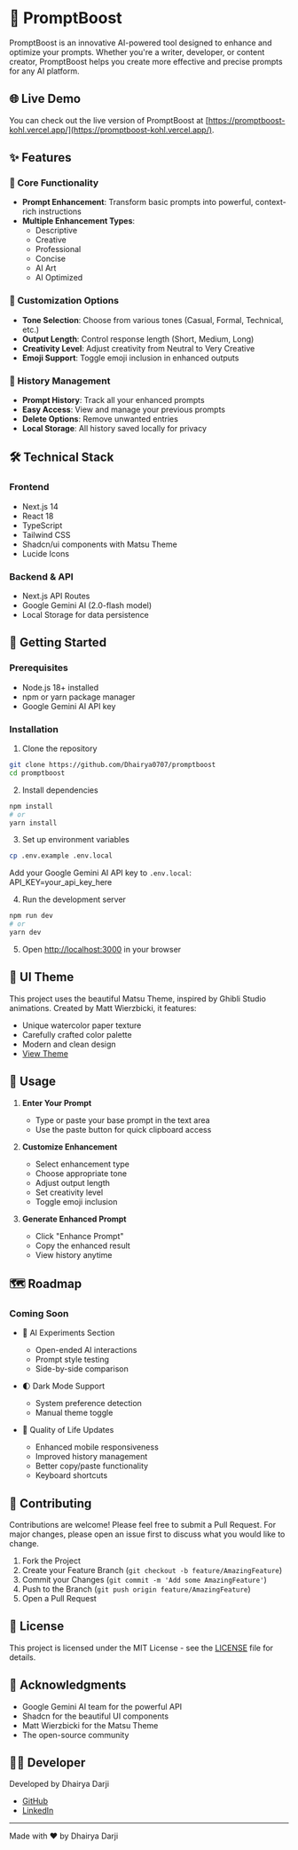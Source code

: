 # 🚀 PromptBoost

PromptBoost is an innovative AI-powered tool designed to enhance and optimize your prompts. Whether you're a writer, developer, or content creator, PromptBoost helps you create more effective and precise prompts for any AI platform.

## 🌐 Live Demo

You can check out the live version of PromptBoost at [https://promptboost-kohl.vercel.app/](https://promptboost-kohl.vercel.app/).

<!-- ![PromptBoost Banner](public/banner.png) -->

## ✨ Features

### 🎯 Core Functionality

- **Prompt Enhancement**: Transform basic prompts into powerful, context-rich instructions
- **Multiple Enhancement Types**:
  - Descriptive
  - Creative
  - Professional
  - Concise
  - AI Art
  - AI Optimized

### 🎨 Customization Options

- **Tone Selection**: Choose from various tones (Casual, Formal, Technical, etc.)
- **Output Length**: Control response length (Short, Medium, Long)
- **Creativity Level**: Adjust creativity from Neutral to Very Creative
- **Emoji Support**: Toggle emoji inclusion in enhanced outputs

### 📝 History Management

- **Prompt History**: Track all your enhanced prompts
- **Easy Access**: View and manage your previous prompts
- **Delete Options**: Remove unwanted entries
- **Local Storage**: All history saved locally for privacy

## 🛠️ Technical Stack

### Frontend

- Next.js 14
- React 18
- TypeScript
- Tailwind CSS
- Shadcn/ui components with Matsu Theme
- Lucide Icons

### Backend & API

- Next.js API Routes
- Google Gemini AI (2.0-flash model)
- Local Storage for data persistence

## 🚀 Getting Started

### Prerequisites

- Node.js 18+ installed
- npm or yarn package manager
- Google Gemini AI API key

### Installation

1. Clone the repository

```bash
git clone https://github.com/Dhairya0707/promptboost
cd promptboost
```

2. Install dependencies

```bash
npm install
# or
yarn install
```

3. Set up environment variables

```bash
cp .env.example .env.local
```

Add your Google Gemini AI API key to `.env.local`:
API_KEY=your_api_key_here

4. Run the development server

```bash
npm run dev
# or
yarn dev
```

5. Open [http://localhost:3000](http://localhost:3000) in your browser

## 🎨 UI Theme

This project uses the beautiful Matsu Theme, inspired by Ghibli Studio animations. Created by Matt Wierzbicki, it features:

- Unique watercolor paper texture
- Carefully crafted color palette
- Modern and clean design
- [View Theme](https://matsu-theme.vercel.app/)

## 📱 Usage

1. **Enter Your Prompt**

   - Type or paste your base prompt in the text area
   - Use the paste button for quick clipboard access

2. **Customize Enhancement**

   - Select enhancement type
   - Choose appropriate tone
   - Adjust output length
   - Set creativity level
   - Toggle emoji inclusion

3. **Generate Enhanced Prompt**
   - Click "Enhance Prompt"
   - Copy the enhanced result
   - View history anytime

## 🗺️ Roadmap

### Coming Soon

- 🧪 AI Experiments Section

  - Open-ended AI interactions
  - Prompt style testing
  - Side-by-side comparison

- 🌓 Dark Mode Support

  - System preference detection
  - Manual theme toggle

- 🔄 Quality of Life Updates
  - Enhanced mobile responsiveness
  - Improved history management
  - Better copy/paste functionality
  - Keyboard shortcuts

## 👥 Contributing

Contributions are welcome! Please feel free to submit a Pull Request. For major changes, please open an issue first to discuss what you would like to change.

1. Fork the Project
2. Create your Feature Branch (`git checkout -b feature/AmazingFeature`)
3. Commit your Changes (`git commit -m 'Add some AmazingFeature'`)
4. Push to the Branch (`git push origin feature/AmazingFeature`)
5. Open a Pull Request

## 📄 License

This project is licensed under the MIT License - see the [LICENSE](LICENSE) file for details.

## 🙏 Acknowledgments

- Google Gemini AI team for the powerful API
- Shadcn for the beautiful UI components
- Matt Wierzbicki for the Matsu Theme
- The open-source community

## 👨‍💻 Developer

Developed by Dhairya Darji

- [GitHub](https://github.com/Dhairya0707)
- [LinkedIn](https://linkedin.com/in/dhairya-darji-072428284)

---

Made with ❤️ by Dhairya Darji
